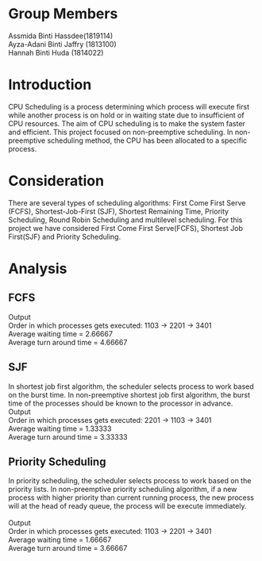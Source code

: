 # Group Members
Assmida Binti Hassdee(1819114) <br>
Ayza-Adani Binti Jaffry (1813100) <br>
Hannah Binti Huda (1814022)

# Introduction

CPU Scheduling is a process determining which process will execute first while another process is on hold or in waiting state due to insufficient of CPU resources. The aim of CPU scheduling is to make the system faster and efficient. This project focused on non-preemptive scheduling. In non-preemptive scheduling method, the CPU has been allocated to a specific process. 

# Consideration

There are several types of scheduling algorithms: First Come First Serve (FCFS), Shortest-Job-First (SJF), Shortest Remaining Time, Priority Scheduling, Round Robin Scheduling and multilevel scheduling. For this project we have considered First Come First Serve(FCFS), Shortest Job First(SJF) and Priority Scheduling. 

# Analysis

## FCFS

Output <br>
Order in which processes gets executed: 1103 -> 2201 -> 3401 <br>
Average waiting time = 2.66667 <br>
Average turn around time = 4.66667

## SJF

In shortest job first algorithm, the scheduler selects process to work based on the burst time. In non-preemptive shortest job first algorithm, the burst time of the processes should be known to the processor in advance. <br>
Output <br>
Order in which processes gets executed: 2201 -> 1103 -> 3401<br>
Average waiting time = 1.33333 <br>
Average turn around time = 3.33333

## Priority Scheduling
In priority scheduling, the scheduler selects process to work based on the priority lists. In non-preemptive priority scheduling algorithm, if a new process with higher priority than current running process, the new process will at the head of ready queue, the process will be execute immediately.<br>
<br>
Output <br>
Order in which processes gets executed: 1103 -> 2201 -> 3401 <br>
Average waiting time = 1.66667 <br>
Average turn around time = 3.66667

